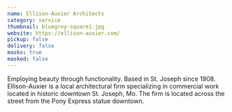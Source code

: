 ```yaml
---
name: Ellison-Auxier Architects
category: service
thumbnail: bluegrey-square1.jpg
website: https://ellison-auxier.com/
pickup: false
delivery: false
masks: true
masked: false
---
```

Employing beauty through functionality. Based in St. Joseph since 1908. Ellison-Auxier is a local architectural firm specializing in commercial work located in historic downtown St. Joseph, Mo. The firm is located across the street from the Pony Express statue downtown.